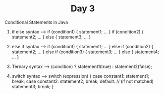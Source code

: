 <h1 align="center">Day 3</h1>

Conditional Statements in Java

1. if else
    syntax --> 
        if (condition1) {
            statement1;
            ...
        } 
        if (condition2) {
            statement2;
            ...
        } 
        else {
            statement3;
            ...
        }


2. else if 
    syntax --> 
            if (condition1) {
                statement1;
                ...
            } else if (condition2) {
                    statement2;
                    ...
                } else if (condition3) {
                        statement3;
                        ...
                    } else {
                        statement4;
                            ...
                    }


3. Ternary 
    syntax --> 
            (condition) ? statement1(true) : statement2(false);


4. switch
    syntax --> 
            switch (expression) {
                case constant1:
                    statement1;
                    break;
                case constant2:
                    statement2;
                    break;
                default:    // (if not matched)
                    statement3;
                    break;
            }